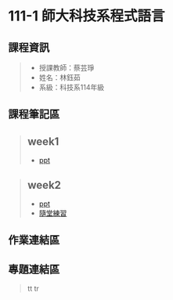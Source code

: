 # 111-1 師大科技系程式語言
## 課程資訊
> + 授課教師：蔡芸琤
> + 姓名：林鈺茹
> + 系級：科技系114年級
## 課程筆記區
> ## week1 
> + [ppt](https://docs.google.com/presentation/d/e/2PACX-1vS_11f3KIeNeqmInAKfHaDzOTxK_ff05aI3H3hanLX1qI6Z8iHhbOfqEUgl3Gzx3s1pYtjIZcdzECSP/pub?start=false&loop=false&delayms=3000&slide=id.p)

> ## week2 
> + [ppt](https://docs.google.com/presentation/d/e/2PACX-1vQa2_6HxpBPDUjViqvd82AqQfnywwWwETU60fLexCe7ADD8A7kHkpGjkmO6kCSYyw-AFrSCfG3THXiA/pub?start=false&loop=false&delayms=3000&slide=id.p)
> + [隨堂練習](https://github.com/Lindergithub/PL/blob/main/111-1%20Pl%20practice%201.ipynb)
## 作業連結區
## 專題連結區
> tt
> tr
